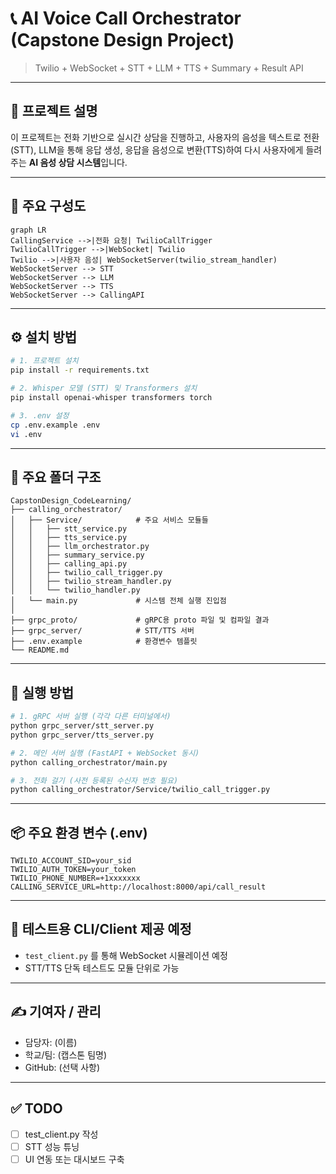 # 📞 AI Voice Call Orchestrator (Capstone Design Project)

> Twilio + WebSocket + STT + LLM + TTS + Summary + Result API

---

## 🧠 프로젝트 설명

이 프로젝트는 전화 기반으로 실시간 상담을 진행하고, 
사용자의 음성을 텍스트로 전환(STT), LLM을 통해 응답 생성, 
응답을 음성으로 변환(TTS)하여 다시 사용자에게 들려주는 **AI 음성 상담 시스템**입니다.

---

## 📂 주요 구성도

```mermaid
graph LR
CallingService -->|전화 요청| TwilioCallTrigger
TwilioCallTrigger -->|WebSocket| Twilio
Twilio -->|사용자 음성| WebSocketServer(twilio_stream_handler)
WebSocketServer --> STT
WebSocketServer --> LLM
WebSocketServer --> TTS
WebSocketServer --> CallingAPI
```

---

## ⚙️ 설치 방법

```bash
# 1. 프로젝트 설치
pip install -r requirements.txt

# 2. Whisper 모델 (STT) 및 Transformers 설치
pip install openai-whisper transformers torch

# 3. .env 설정
cp .env.example .env
vi .env
```

---

## 📁 주요 폴더 구조

```
CapstonDesign_CodeLearning/
├── calling_orchestrator/
│   ├── Service/            # 주요 서비스 모듈들
│   │   ├── stt_service.py
│   │   ├── tts_service.py
│   │   ├── llm_orchestrator.py
│   │   ├── summary_service.py
│   │   ├── calling_api.py
│   │   ├── twilio_call_trigger.py
│   │   ├── twilio_stream_handler.py
│   │   └── twilio_handler.py
│   └── main.py             # 시스템 전체 실행 진입점
│
├── grpc_proto/             # gRPC용 proto 파일 및 컴파일 결과
├── grpc_server/            # STT/TTS 서버
├── .env.example            # 환경변수 템플릿
└── README.md
```

---

## 🚀 실행 방법

```bash
# 1. gRPC 서버 실행 (각각 다른 터미널에서)
python grpc_server/stt_server.py
python grpc_server/tts_server.py

# 2. 메인 서버 실행 (FastAPI + WebSocket 동시)
python calling_orchestrator/main.py

# 3. 전화 걸기 (사전 등록된 수신자 번호 필요)
python calling_orchestrator/Service/twilio_call_trigger.py
```

---

## 📦 주요 환경 변수 (.env)

```env
TWILIO_ACCOUNT_SID=your_sid
TWILIO_AUTH_TOKEN=your_token
TWILIO_PHONE_NUMBER=+1xxxxxxx
CALLING_SERVICE_URL=http://localhost:8000/api/call_result
```

---

## 🧪 테스트용 CLI/Client 제공 예정
- `test_client.py` 를 통해 WebSocket 시뮬레이션 예정
- STT/TTS 단독 테스트도 모듈 단위로 가능

---

## ✍️ 기여자 / 관리
- 담당자: (이름)
- 학교/팀: (캡스톤 팀명)
- GitHub: (선택 사항)

---

## ✅ TODO
- [ ] test_client.py 작성
- [ ] STT 성능 튜닝
- [ ] UI 연동 또는 대시보드 구축
